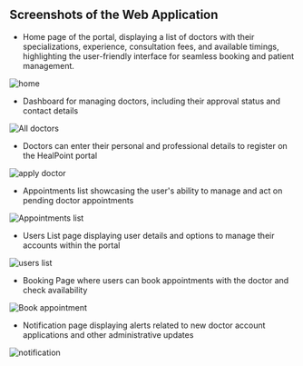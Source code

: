 ## Screenshots of the Web Application

- Home page of the portal, displaying a list of doctors with their specializations, experience, consultation fees, and available timings, highlighting the
  user-friendly interface for seamless booking and patient management.

![home](https://github.com/user-attachments/assets/d9209302-78a9-4f32-86a6-12c01ef09c3c)

- Dashboard for managing doctors, including their approval status and contact details

![All doctors](https://github.com/user-attachments/assets/664ab666-0bf1-463a-b8b6-c5deb2d3d676)

- Doctors can enter their personal and professional details to register on the HealPoint portal

![apply doctor](https://github.com/user-attachments/assets/cabb9c4a-6796-4078-96bf-3c4039857ab1)

- Appointments list showcasing the user's ability to manage and act on pending doctor appointments

![Appointments list](https://github.com/user-attachments/assets/87fdba01-e501-451a-aec0-a0230c8a20b1)

- Users List page  displaying user details and options to manage their accounts within the portal
  
![users list](https://github.com/user-attachments/assets/a2b9b21b-10bd-4037-8d41-7df27205d971)

- Booking Page where users can book appointments with the doctor and check availability

![Book appointment](https://github.com/user-attachments/assets/2a10aab2-420b-4a94-9deb-01f0dba4faa9)

- Notification page displaying alerts related to new doctor account applications and other administrative updates

![notification](https://github.com/user-attachments/assets/04901f02-5b10-497e-865f-b5bd28ca7f0e)





